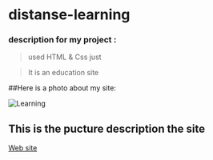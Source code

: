 # distanse-learning



### description for my project :

> used HTML & Css just

> It is an education site
 
 ##Here is a photo about my site:
 
 ![Learning]()
 
  ## This is the pucture description the site
 
[Web site]()
